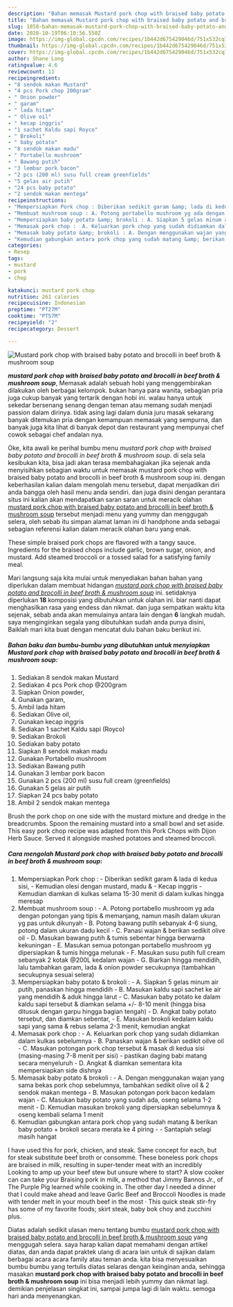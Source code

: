 ```yaml
---
description: "Bahan memasak Mustard pork chop with braised baby potato and brocolli in beef broth &amp;amp; mushroom soup yang Lezat Sekali"
title: "Bahan memasak Mustard pork chop with braised baby potato and brocolli in beef broth &amp;amp; mushroom soup yang Lezat Sekali"
slug: 1858-bahan-memasak-mustard-pork-chop-with-braised-baby-potato-and-brocolli-in-beef-broth-and-amp-mushroom-soup-yang-lezat-sekali
date: 2020-10-19T06:10:56.550Z
image: https://img-global.cpcdn.com/recipes/1b442d675429046d/751x532cq70/mustard-pork-chop-with-braised-baby-potato-and-brocolli-in-beef-broth-mushroom-soup-foto-resep-utama.jpg
thumbnail: https://img-global.cpcdn.com/recipes/1b442d675429046d/751x532cq70/mustard-pork-chop-with-braised-baby-potato-and-brocolli-in-beef-broth-mushroom-soup-foto-resep-utama.jpg
cover: https://img-global.cpcdn.com/recipes/1b442d675429046d/751x532cq70/mustard-pork-chop-with-braised-baby-potato-and-brocolli-in-beef-broth-mushroom-soup-foto-resep-utama.jpg
author: Shane Long
ratingvalue: 4.6
reviewcount: 11
recipeingredient:
- "8 sendok makan Mustard"
- "4 pcs Pork chop 200gram"
- " Onion powder"
- " garam"
- " lada hitam"
- " Olive oil"
- " kecap inggris"
- "1 sachet Kaldu sapi Royco"
- " Brokoli"
- " baby potato"
- "8 sendok makan madu"
- " Portabello mushroom"
- " Bawang putih"
- "3 lembar pork bacon"
- "2 pcs (200 ml) susu full cream greenfields"
- "5 gelas air putih"
- "24 pcs baby potato"
- "2 sendok makan mentega"
recipeinstructions:
- "Mempersiapkan Pork chop : Diberikan sedikit garam &amp; lada di kedua sisi, Kemudian olesi dengan mustard, madu &amp;  Kecap inggris Kemudian diamkan di kulkas selama 15-30 menit di dalam kulkas hingga meresap"
- "Membuat mushroom soup : A. Potong portabello mushroom yg ada dengan potongan yang tipis &amp; memanjang, namun masih dalam ukuran yg pas untuk dikunyah B. Potong bawang putih sebanyak 4-6 siung, potong dalam ukuran dadu kecil C. Panasi wajan &amp; berikan sedikit olive oil D. Masukan bawang putih &amp; tumis sebentar hingga berwarna kekuningan E. Masukan semua potongan portabello mushroom yg dipersiapkan &amp; tumis hingga melunak F. Masukan susu putih full cream sebanyak 2 kotak @200L kedalam wajan G. Biarkan hingga mendidih, lalu tambahkan garam, lada &amp; onion powder secukupnya (tambahkan secukupnya sesuai selera)"
- "Mempersiapkan baby potato &amp; brokoli : A. Siapkan 5 gelas minum air putih, panaskan hingga mendidih B. Masukan kaldu sapi sachet ke air yang mendidih &amp; aduk hingga larut C. Masukan baby potato ke dalam kaldu sapi tersebut &amp; diamkan selama +/- 8-10 menit (hingga bisa ditusuk dengan garpu hingga bagian tengah) D. Angkat baby potato tersebut, dan diamkan sebentar, E. Masukan brokoli kedalam kaldu sapi yang sama &amp; rebus selama 2-3 menit, kemudian angkat"
- "Memasak pork chop :  A. Keluarkan pork chop yang sudah didiamkan dalam kulkas sebelumnya B. Panaskan wajan &amp; berikan sedikit oilve oil C. Masukan potongan pork chop tersebut &amp; masak di kedua sisi (masing-masing 7-8 menit per sisi) - pastikan daging babi matang secara menyeluruh D. Angkat &amp; diamkan sementara kita mempersiapkan side dishnya"
- "Memasak baby potato &amp; brokoli : A. Dengan menggunakan wajan yang sama bekas pork chop sebelumnya, tambahkan sedikit olive oil &amp; 2 sendok makan mentega B. Masukan potongan pork bacon kedalam wajan C. Masukan baby potato yang sudah ada, oseng selama 1-2 menit D. Kemudian masukan brokoli yang dipersiapkan sebelumnya &amp; oseng kembali selama 1 menit"
- "Kemudian gabungkan antara pork chop yang sudah matang &amp; berikan baby potato + brokoli secara merata ke 4 piring  Santaplah selagi masih hangat"
categories:
- Resep
tags:
- mustard
- pork
- chop

katakunci: mustard pork chop 
nutrition: 261 calories
recipecuisine: Indonesian
preptime: "PT27M"
cooktime: "PT57M"
recipeyield: "2"
recipecategory: Dessert

---
```



![Mustard pork chop with braised baby potato and brocolli in beef broth &amp; mushroom soup](https://img-global.cpcdn.com/recipes/1b442d675429046d/751x532cq70/mustard-pork-chop-with-braised-baby-potato-and-brocolli-in-beef-broth-mushroom-soup-foto-resep-utama.jpg)

<b><i>mustard pork chop with braised baby potato and brocolli in beef broth &amp; mushroom soup</i></b>, Memasak adalah sebuah hobi yang menggembirakan dilakukan oleh berbagai kelompok. bukan hanya para wanita, sebagian pria juga cukup banyak yang tertarik dengan hobi ini. walau hanya untuk sekedar bersenang senang dengan teman atau memang sudah menjadi passion dalam dirinya. tidak asing lagi dalam dunia juru masak sekarang banyak ditemukan pria dengan kemampuan memasak yang sempurna, dan banyak juga kita lihat di banyak depot dan restaurant yang mempunyai chef cowok sebagai chef andalan nya.

Oke, kita awali ke perihal bumbu menu <i>mustard pork chop with braised baby potato and brocolli in beef broth &amp; mushroom soup</i>. di sela sela kesibukan kita, bisa jadi akan terasa membahagiakan jika sejenak anda menyisihkan sebagian waktu untuk memasak mustard pork chop with braised baby potato and brocolli in beef broth &amp; mushroom soup ini. dengan keberhasilan kalian dalam mengolah menu tersebut, dapat menjadikan diri anda bangga oleh hasil menu anda sendiri. dan juga disini dengan perantara situs ini kalian akan mendapatkan saran saran untuk meracik olahan <u>mustard pork chop with braised baby potato and brocolli in beef broth &amp; mushroom soup</u> tersebut menjadi menu yang yummy dan menggugah selera, oleh sebab itu simpan alamat laman ini di handphone anda sebagai sebagian referensi kalian dalam meracik olahan baru yang enak.

These simple braised pork chops are flavored with a tangy sauce. Ingredients for the braised chops include garlic, brown sugar, onion, and mustard. Add steamed broccoli or a tossed salad for a satisfying family meal.


Mari langsung saja kita mulai untuk menyediakan bahan bahan yang diperlukan dalam membuat hidangan <u><i>mustard pork chop with braised baby potato and brocolli in beef broth &amp; mushroom soup</i></u> ini. setidaknya diperlukan <b>18</b> komposisi yang dibutuhkan untuk olahan ini. biar nanti dapat menghasilkan rasa yang endess dan nikmat. dan juga sempatkan waktu kita sejenak, sebab anda akan memulainya antara lain dengan <b>6</b> langkah mudah. saya menginginkan segala yang dibutuhkan sudah anda punya disini, Baiklah mari kita buat dengan mencatat dulu bahan baku berikut ini.

<!--inarticleads1-->

##### Bahan baku dan bumbu-bumbu yang dibutuhkan untuk menyiapkan Mustard pork chop with braised baby potato and brocolli in beef broth &amp; mushroom soup:

1. Sediakan 8 sendok makan Mustard
1. Sediakan 4 pcs Pork chop @200gram
1. Siapkan  Onion powder,
1. Gunakan  garam,
1. Ambil  lada hitam
1. Sediakan  Olive oil,
1. Gunakan  kecap inggris
1. Sediakan 1 sachet Kaldu sapi (Royco)
1. Sediakan  Brokoli
1. Sediakan  baby potato
1. Siapkan 8 sendok makan madu
1. Gunakan  Portabello mushroom
1. Sediakan  Bawang putih
1. Gunakan 3 lembar pork bacon
1. Gunakan 2 pcs (200 ml) susu full cream (greenfields)
1. Gunakan 5 gelas air putih
1. Siapkan 24 pcs baby potato
1. Ambil 2 sendok makan mentega


Brush the pork chop on one side with the mustard mixture and dredge in the breadcrumbs. Spoon the remaining mustard into a small bowl and set aside. This easy pork chop recipe was adapted from this Pork Chops with Dijon Herb Sauce. Served it alongside mashed potatoes and steamed broccoli. 

<!--inarticleads2-->

##### Cara mengolah Mustard pork chop with braised baby potato and brocolli in beef broth &amp; mushroom soup:

1. Mempersiapkan Pork chop : - Diberikan sedikit garam &amp; lada di kedua sisi, - Kemudian olesi dengan mustard, madu &amp;  - Kecap inggris - Kemudian diamkan di kulkas selama 15-30 menit di dalam kulkas hingga meresap
1. Membuat mushroom soup : - A. Potong portabello mushroom yg ada dengan potongan yang tipis &amp; memanjang, namun masih dalam ukuran yg pas untuk dikunyah - B. Potong bawang putih sebanyak 4-6 siung, potong dalam ukuran dadu kecil - C. Panasi wajan &amp; berikan sedikit olive oil - D. Masukan bawang putih &amp; tumis sebentar hingga berwarna kekuningan - E. Masukan semua potongan portabello mushroom yg dipersiapkan &amp; tumis hingga melunak - F. Masukan susu putih full cream sebanyak 2 kotak @200L kedalam wajan - G. Biarkan hingga mendidih, lalu tambahkan garam, lada &amp; onion powder secukupnya (tambahkan secukupnya sesuai selera)
1. Mempersiapkan baby potato &amp; brokoli : - A. Siapkan 5 gelas minum air putih, panaskan hingga mendidih - B. Masukan kaldu sapi sachet ke air yang mendidih &amp; aduk hingga larut - C. Masukan baby potato ke dalam kaldu sapi tersebut &amp; diamkan selama +/- 8-10 menit (hingga bisa ditusuk dengan garpu hingga bagian tengah) - D. Angkat baby potato tersebut, dan diamkan sebentar, - E. Masukan brokoli kedalam kaldu sapi yang sama &amp; rebus selama 2-3 menit, kemudian angkat
1. Memasak pork chop :  - A. Keluarkan pork chop yang sudah didiamkan dalam kulkas sebelumnya - B. Panaskan wajan &amp; berikan sedikit oilve oil - C. Masukan potongan pork chop tersebut &amp; masak di kedua sisi (masing-masing 7-8 menit per sisi) - pastikan daging babi matang secara menyeluruh - D. Angkat &amp; diamkan sementara kita mempersiapkan side dishnya
1. Memasak baby potato &amp; brokoli : - A. Dengan menggunakan wajan yang sama bekas pork chop sebelumnya, tambahkan sedikit olive oil &amp; 2 sendok makan mentega - B. Masukan potongan pork bacon kedalam wajan - C. Masukan baby potato yang sudah ada, oseng selama 1-2 menit - D. Kemudian masukan brokoli yang dipersiapkan sebelumnya &amp; oseng kembali selama 1 menit
1. Kemudian gabungkan antara pork chop yang sudah matang &amp; berikan baby potato + brokoli secara merata ke 4 piring -  - Santaplah selagi masih hangat


I have used this for pork, chicken, and steak. Same concept for each, but for steak substitute beef broth or consommé. These boneless pork chops are braised in milk, resulting in super-tender meat with an incredibly Looking to amp up your beef stew but unsure where to start? A slow cooker can can take your Braising pork in milk, a method that Jimmy Bannos Jr., of The Purple Pig learned while cooking in. The other day I needed a dinner that I could make ahead and leave Garlic Beef and Broccoli Noodles is made with tender melt in your mouth beef in the most · This quick steak stir-fry has some of my favorite foods; skirt steak, baby bok choy and zucchini plus. 

Diatas adalah sedikit ulasan menu tentang bumbu <u>mustard pork chop with braised baby potato and brocolli in beef broth &amp; mushroom soup</u> yang menggugah selera. saya harap kalian dapat memahami dengan artikel diatas, dan anda dapat praktek ulang di acara lain untuk di sajikan dalam berbagai acara acara family atau teman anda. kita bisa menyesuaikan bumbu bumbu yang tertulis diatas selaras dengan keinginan anda, sehingga masakan <b>mustard pork chop with braised baby potato and brocolli in beef broth &amp; mushroom soup</b> ini bisa menjadi lebih yummy dan nikmat lagi. demikian penjelasan singkat ini, sampai jumpa lagi di lain waktu. semoga hari anda menyenangkan.
